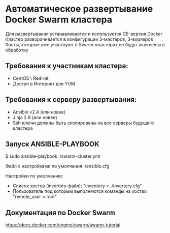 # Автоматическое развертывание Docker Swarm кластера
Для развертывания устанавливается и используется CE-версия Docker
Кластер разворачивается в конфигурации 3-мастеров, 3-воркеров
Хосты, которые уже участвуют в Swarm-кластерах не будут включены в обработку

## Требования к участникам кластера:
* CentOS \ RedHat
* Доступ в Интернет для YUM

## Требования к серверу развертывания:
* Ansible v2.4 (или новее)
* Jinja 2.9 (или новее)
* Ssh ключи должны быть скопированы на все серверы будущего кластера

## Запуск ANSIBLE-PLAYBOOK

$ sudo ansible-playbook ./swarm-cluster.yml

Файл с настройками по умолчания
./ansible.cfg

Настройки по умолчанию:
* Список хостов (invertory-файл): "inventory = ./invertory.cfg" 
* Пользователь под которым выполняются команды на хостах: "remote_user = root"

## Документация по Docker Swarm
https://docs.docker.com/engine/swarm/swarm-tutorial